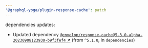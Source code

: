 ```yaml
---
'@graphql-yoga/plugin-response-cache': patch
---
```

dependencies updates:
  - Updated dependency [`@envelop/response-cache@5.3.0-alpha-20230908123930-b9f3fef4`
    ↗︎](https://www.npmjs.com/package/@envelop/response-cache/v/5.3.0) (from `^5.1.0`, in
    `dependencies`)
